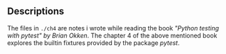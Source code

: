 ## Descriptions
The files in `./ch4` are notes i wrote while reading the book
_"Python testing with pytest" by Brian Okken_.
The chapter 4 of the above mentioned book explores the builtin fixtures provided
by the package _pytest_.